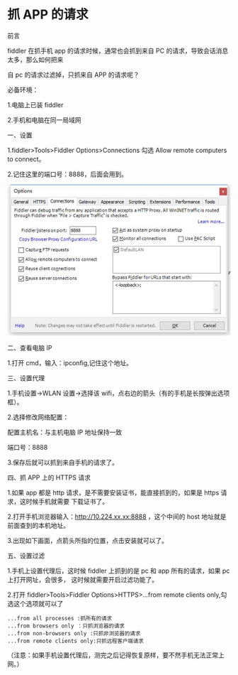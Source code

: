 # 抓 APP 的请求

前言

fiddler 在抓手机 app 的请求时候，通常也会抓到来自 PC 的请求，导致会话消息太多，那么如何把来

自 pc 的请求过滤掉，只抓来自 APP 的请求呢？


必备环境：

1.电脑上已装 fiddler

2.手机和电脑在同一局域网

一、设置

1.fiddler>Tools>Fiddler Options>Connections  勾选 Allow remote computers to connect。

2.记住这里的端口号：8888，后面会用到。

![](20180411092907.jpg)

二、查看电脑 IP

1.打开 cmd，输入：ipconfig,记住这个地址。

三、设置代理

1.手机设置->WLAN 设置->选择该 wifi，点右边的箭头（有的手机是长按弹出选项框）。

2.选择修改网络配置：

配置主机名：与主机电脑 IP 地址保持一致

端口号：8888

3.保存后就可以抓到来自手机的请求了。

四、抓 APP 上的 HTTPS 请求


1.如果 app 都是 http 请求，是不需要安装证书，能直接抓到的，如果是 https 请求，这时候手机就需要
下载证书了。

2.打开手机浏览器输入：http://10.224.xx.xx:8888  ，这个中间的 host 地址就是前面查到的本机地址。

3.出现如下画面，点箭头所指的位置，点击安装就可以了。

五、设置过滤


1.手机上设置代理后，这时候 fiddler 上抓到的是 pc 和 app 所有的请求，如果 pc 上打开网址，会很多，
这时候就需要开启过滤功能了。

2.打开 fiddler>Tools>Fiddler Options>HTTPS>...from remote clients only,勾选这个选项就可以了

```
...from all processes :抓所有的请求
...from browsers only ：只抓浏览器的请求
...from non-browsers only :只抓非浏览器的请求
...from remote clients only:只抓远程客户端请求
```
（注意：如果手机设置代理后，测完之后记得恢复原样，要不然手机无法正常上网。）
